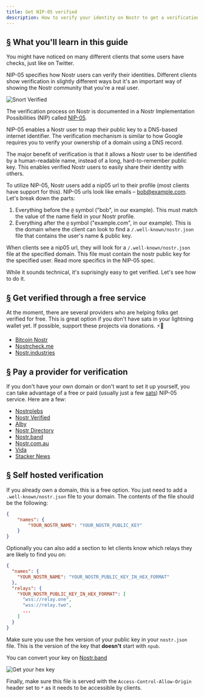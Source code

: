 ```yaml
---
title: Get NIP-05 verified
description: How to verify your identity on Nostr to get a verification checkmark and an easier way to share your account.
---
```


## [§](#what-youll-learn) What you'll learn in this guide

You might have noticed on many different clients that some users have checks, just like on Twitter.

NIP-05 specifies how Nostr users can verify their identities. Different clients show verification in slightly different ways but it's an important way of showing the Nostr community that you're a real user.

![Snort Verified](/images/snort-verified.webp)

The verification process on Nostr is documented in a Nostr Implementation Possibilities (NIP) called [NIP-05](https://github.com/nostr-protocol/nips/blob/master/05.md).

NIP-05 enables a Nostr user to map their public key to a DNS-based internet identifier. The verification mechanism is similar to how Google requires you to verify your ownership of a domain using a DNS record.

The major benefit of verification is that it allows a Nostr user to be identified by a human-readable name, instead of a long, hard-to-remember public key. This enables verified Nostr users to easily share their identity with others.

To utilize NIP-05, Nostr users add a nip05 url to their profile (most clients have support for this). NIP-05 urls look like emails – bob@example.com. Let's break down the parts:

1. Everything before the `@` symbol ("bob", in our example). This must match the value of the name field in your Nostr profile.
1. Everything after the `@` symbol ("example.com", in our example). This is the domain where the client can look to find a `/.well-known/nostr.json` file that contains the user's name & public key.

When clients see a nip05 url, they will look for a `/.well-known/nostr.json` file at the specified domain. This file must contain the nostr public key for the specified user. Read more specifics in the NIP-05 spec.

While it sounds technical, it's suprisingly easy to get verified. Let's see how to do it.

## [§](#free-verification) Get verified through a free service

At the moment, there are several providers who are helping folks get verified for free. This is great option if you don't have sats in your lightning wallet yet. If possible, support these projects via donations. ⚡🤙

-   [Bitcoin Nostr](https://bitcoinnostr.com/)
-   [Nostrcheck.me](https://nostrcheck.me)
-   [Nostr.industries](https://nostr.industries/)

## [§](#paid-verification) Pay a provider for verification

If you don't have your own domain or don't want to set it up yourself, you can take advantage of a free or paid (usually just a few [sats](https://coinmarketcap.com/alexandria/glossary/satoshi-sats)) NIP-05 service. Here are a few:

-   [Nostrplebs](https://nostrplebs.com)
-   [Nostr Verified](nostrverified.com)
-   [Alby](getalby.com)
-   [Nostr Directory](https://nostr.directory)
-   [Nostr.band](https://nip05.nostr.band)
-   [Nostr.com.au](https://nostr.com.au)
-   [Vida](https://Vida.page)
-   [Stacker News](https://stacker.news)

## [§](#self-hosted) Self hosted verification

If you already own a domain, this is a free option. You just need to add a `.well-known/nostr.json` file to your domain. The contents of the file should be the following:

```json
{
    "names": {
        "YOUR_NOSTR_NAME": "YOUR_NOSTR_PUBLIC_KEY"
    }
}
```

Optionally you can also add a section to let clients know which relays they are likely to find you on:

```json
{
  "names": {
    "YOUR_NOSTR_NAME": "YOUR_NOSTR_PUBLIC_KEY_IN_HEX_FORMAT"
  },
  "relays": {
    "YOUR_NOSTR_PUBLIC_KEY_IN_HEX_FORMAT": [
      "wss://relay.one",
      "wss://relay.two",
      ...
    ]
  }
}
```

Make sure you use the hex version of your public key in your `nostr.json` file. This is the version of the key that **doesn't** start with `npub`.

You can convert your key on [Nostr.band](https://nostr.band)

![Get your hex key](/images/get-hex-key.webp)

Finally, make sure this file is served with the `Access-Control-Allow-Origin` header set to `*` as it needs to be accessible by clients.
